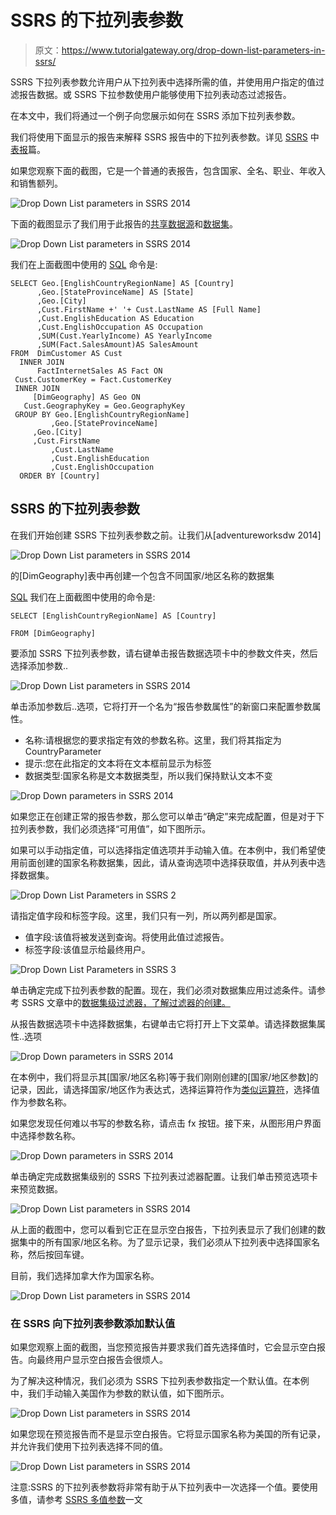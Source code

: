 # SSRS 的下拉列表参数

> 原文：<https://www.tutorialgateway.org/drop-down-list-parameters-in-ssrs/>

SSRS 下拉列表参数允许用户从下拉列表中选择所需的值，并使用用户指定的值过滤报告数据。或 SSRS 下拉参数使用户能够使用下拉列表动态过滤报告。

在本文中，我们将通过一个例子向您展示如何在 SSRS 添加下拉列表参数。

我们将使用下面显示的报告来解释 SSRS 报告中的下拉列表参数。详见 [SSRS](https://www.tutorialgateway.org/ssrs/) 中[表报](https://www.tutorialgateway.org/ssrs-table-report/)篇。

如果您观察下面的截图，它是一个普通的表报告，包含国家、全名、职业、年收入和销售额列。

![Drop Down List parameters in SSRS 2014](img/a64736db17e27ce621b1c1a834380731.png)

下面的截图显示了我们用于此报告的[共享数据源](https://www.tutorialgateway.org/ssrs-shared-data-source/)和[数据集](https://www.tutorialgateway.org/shared-dataset-in-ssrs/)。

![Drop Down List parameters in SSRS 2014](img/d87b5383a795dac191ab5a5f9520568e.png)

我们在上面截图中使用的 [SQL](https://www.tutorialgateway.org/sql/) 命令是:

```
SELECT Geo.[EnglishCountryRegionName] AS [Country]
      ,Geo.[StateProvinceName] AS [State]
      ,Geo.[City]
      ,Cust.FirstName +' '+ Cust.LastName AS [Full Name]  
      ,Cust.EnglishEducation AS Education 
      ,Cust.EnglishOccupation AS Occupation
      ,SUM(Cust.YearlyIncome) AS YearlyIncome
      ,SUM(Fact.SalesAmount)AS SalesAmount 
FROM  DimCustomer AS Cust
  INNER JOIN
      FactInternetSales AS Fact ON 
 Cust.CustomerKey = Fact.CustomerKey
 INNER JOIN
     [DimGeography] AS Geo ON
   Cust.GeographyKey = Geo.GeographyKey
 GROUP BY Geo.[EnglishCountryRegionName]
         ,Geo.[StateProvinceName] 
	 ,Geo.[City]
	 ,Cust.FirstName
         ,Cust.LastName  
         ,Cust.EnglishEducation 
         ,Cust.EnglishOccupation 
  ORDER BY [Country]
```

## SSRS 的下拉列表参数

在我们开始创建 SSRS 下拉列表参数之前。让我们从[adventureworksdw 2014]

![Drop Down List parameters in SSRS 2014](img/ac7d5ad2c6ab23d9d8211223cc2254fe.png)

的[DimGeography]表中再创建一个包含不同国家/地区名称的数据集

[SQL](https://www.tutorialgateway.org/sql/) 我们在上面截图中使用的命令是:

```
SELECT [EnglishCountryRegionName] AS [Country]

FROM [DimGeography]
```

要添加 SSRS 下拉列表参数，请右键单击报告数据选项卡中的参数文件夹，然后选择添加参数..

![Drop Down List parameters in SSRS 2014](img/c0f82233bb8ae83db8665c39e847df84.png)

单击添加参数后..选项，它将打开一个名为“报告参数属性”的新窗口来配置参数属性。

*   名称:请根据您的要求指定有效的参数名称。这里，我们将其指定为 CountryParameter
*   提示:您在此指定的文本将在文本框前显示为标签
*   数据类型:国家名称是文本数据类型，所以我们保持默认文本不变

![Drop Down parameters in SSRS 2014](img/48b535469e98481d2edddd2a62e0b7d8.png)

如果您正在创建正常的报告参数，那么您可以单击“确定”来完成配置，但是对于下拉列表参数，我们必须选择“可用值”，如下图所示。

如果可以手动指定值，可以选择指定值选项并手动输入值。在本例中，我们希望使用前面创建的国家名称数据集，因此，请从查询选项中选择获取值，并从列表中选择数据集。

![Drop Down List Parameters in SSRS 2](img/b17fba58f5c096a8ca924563508961dd.png)

请指定值字段和标签字段。这里，我们只有一列，所以两列都是国家。

*   值字段:该值将被发送到查询。将使用此值过滤报告。
*   标签字段:该值显示给最终用户。

![Drop Down List Parameters in SSRS 3](img/86980c74321dc411dc56eb71ef0c1a8b.png)

单击确定完成下拉列表参数的配置。现在，我们必须对数据集应用过滤条件。请参考 SSRS 文章中的[数据集级过滤器，了解过滤器的创建。](https://www.tutorialgateway.org/filters-at-dataset-level-in-ssrs/)

从报告数据选项卡中选择数据集，右键单击它将打开上下文菜单。请选择数据集属性..选项

![Drop Down parameters in SSRS 2014](img/6e18189b449d07944b558e75d6c34851.png)

在本例中，我们将显示其[国家/地区名称]等于我们刚刚创建的[国家/地区参数]的记录，因此，请选择国家/地区作为表达式，选择运算符作为[类似运算符](https://www.tutorialgateway.org/sql-like/)，选择值作为参数名称。

如果您发现任何难以书写的参数名称，请点击 fx 按钮。接下来，从图形用户界面中选择参数名称。

![Drop Down parameters in SSRS 2014](img/653c1ab108e2979001d8afa1da3dee06.png)

单击确定完成数据集级别的 SSRS 下拉列表过滤器配置。让我们单击预览选项卡来预览数据。

![Drop Down List parameters in SSRS 2014](img/23ff36bd0267dd10e9929481e8e23054.png)

从上面的截图中，您可以看到它正在显示空白报告，下拉列表显示了我们创建的数据集中的所有国家/地区名称。为了显示记录，我们必须从下拉列表中选择国家名称，然后按回车键。

目前，我们选择加拿大作为国家名称。

![Drop Down List parameters in SSRS 2014](img/4b2cbc1ecfbfbbb7ebf11ae188a4b46a.png)

### 在 SSRS 向下拉列表参数添加默认值

如果您观察上面的截图，当您预览报告并要求我们首先选择值时，它会显示空白报告。向最终用户显示空白报告会很烦人。

为了解决这种情况，我们必须为 SSRS 下拉列表参数指定一个默认值。在本例中，我们手动输入美国作为参数的默认值，如下图所示。

![Drop Down List parameters in SSRS 2014](img/d3d80a15ddfe00272da9195ed1b9ba61.png)

如果您现在预览报告而不是显示空白报告。它将显示国家名称为美国的所有记录，并允许我们使用下拉列表选择不同的值。

![Drop Down List parameters in SSRS 2014](img/d0d3a96a979a45c7d2fef3022ef95c42.png)

注意:SSRS 的下拉列表参数将非常有助于从下拉列表中一次选择一个值。要使用多值，请参考 [SSRS 多值参数](https://www.tutorialgateway.org/ssrs-multi-value-parameter/)一文